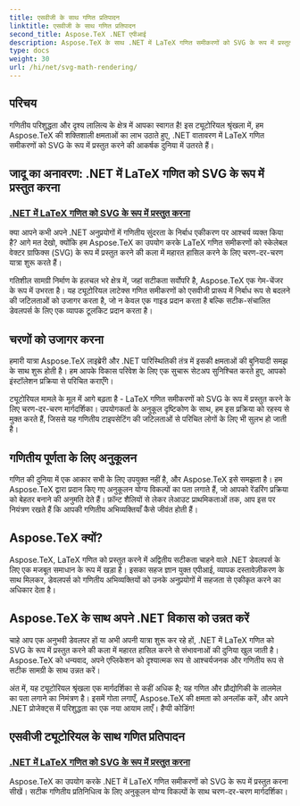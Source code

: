 ```yaml
---
title: एसवीजी के साथ गणित प्रतिपादन
linktitle: एसवीजी के साथ गणित प्रतिपादन
second_title: Aspose.TeX .NET एपीआई
description: Aspose.TeX के साथ .NET में LaTeX गणित समीकरणों को SVG के रूप में प्रस्तुत करने की कला की खोज करें। गणितीय पूर्णता के लिए अनुकूलन योग्य विकल्पों के साथ सटीकता को उजागर करें।
type: docs
weight: 30
url: /hi/net/svg-math-rendering/
---
```

## परिचय

गणितीय परिशुद्धता और दृश्य लालित्य के क्षेत्र में आपका स्वागत है! इस ट्यूटोरियल श्रृंखला में, हम Aspose.TeX की शक्तिशाली क्षमताओं का लाभ उठाते हुए, .NET वातावरण में LaTeX गणित समीकरणों को SVG के रूप में प्रस्तुत करने की आकर्षक दुनिया में उतरते हैं। 

## जादू का अनावरण: .NET में LaTeX गणित को SVG के रूप में प्रस्तुत करना

### [.NET में LaTeX गणित को SVG के रूप में प्रस्तुत करना](./render-latex-math-svg/)

क्या आपने कभी अपने .NET अनुप्रयोगों में गणितीय सुंदरता के निर्बाध एकीकरण पर आश्चर्य व्यक्त किया है? आगे मत देखो, क्योंकि हम Aspose.TeX का उपयोग करके LaTeX गणित समीकरणों को स्केलेबल वेक्टर ग्राफिक्स (SVG) के रूप में प्रस्तुत करने की कला में महारत हासिल करने के लिए चरण-दर-चरण यात्रा शुरू करते हैं।

गतिशील सामग्री निर्माण के हलचल भरे क्षेत्र में, जहां सटीकता सर्वोपरि है, Aspose.TeX एक गेम-चेंजर के रूप में उभरता है। यह ट्यूटोरियल लाटेक्स गणित समीकरणों को एसवीजी प्रारूप में निर्बाध रूप से बदलने की जटिलताओं को उजागर करता है, जो न केवल एक गाइड प्रदान करता है बल्कि सटीक-संचालित डेवलपर्स के लिए एक व्यापक टूलकिट प्रदान करता है।

## चरणों को उजागर करना

हमारी यात्रा Aspose.TeX लाइब्रेरी और .NET पारिस्थितिकी तंत्र में इसकी क्षमताओं की बुनियादी समझ के साथ शुरू होती है। हम आपके विकास परिवेश के लिए एक सुचारू सेटअप सुनिश्चित करते हुए, आपको इंस्टॉलेशन प्रक्रिया से परिचित कराएँगे।

ट्यूटोरियल मामले के मूल में आगे बढ़ता है - LaTeX गणित समीकरणों को SVG के रूप में प्रस्तुत करने के लिए चरण-दर-चरण मार्गदर्शिका। उपयोगकर्ता के अनुकूल दृष्टिकोण के साथ, हम इस प्रक्रिया को रहस्य से मुक्त करते हैं, जिससे यह गणितीय टाइपसेटिंग की जटिलताओं से परिचित लोगों के लिए भी सुलभ हो जाती है।

## गणितीय पूर्णता के लिए अनुकूलन

गणित की दुनिया में एक आकार सभी के लिए उपयुक्त नहीं है, और Aspose.TeX इसे समझता है। हम Aspose.TeX द्वारा प्रदान किए गए अनुकूलन योग्य विकल्पों का पता लगाते हैं, जो आपको रेंडरिंग प्रक्रिया को बेहतर बनाने की अनुमति देते हैं। फ़ॉन्ट शैलियों से लेकर लेआउट प्राथमिकताओं तक, आप इस पर नियंत्रण रखते हैं कि आपकी गणितीय अभिव्यक्तियाँ कैसे जीवंत होती हैं।

## Aspose.TeX क्यों?

Aspose.TeX, LaTeX गणित को प्रस्तुत करने में अद्वितीय सटीकता चाहने वाले .NET डेवलपर्स के लिए एक मजबूत समाधान के रूप में खड़ा है। इसका सहज ज्ञान युक्त एपीआई, व्यापक दस्तावेज़ीकरण के साथ मिलकर, डेवलपर्स को गणितीय अभिव्यक्तियों को उनके अनुप्रयोगों में सहजता से एकीकृत करने का अधिकार देता है।

## Aspose.TeX के साथ अपने .NET विकास को उन्नत करें

चाहे आप एक अनुभवी डेवलपर हों या अभी अपनी यात्रा शुरू कर रहे हों, .NET में LaTeX गणित को SVG के रूप में प्रस्तुत करने की कला में महारत हासिल करने से संभावनाओं की दुनिया खुल जाती है। Aspose.TeX को धन्यवाद, अपने एप्लिकेशन को दृश्यात्मक रूप से आश्चर्यजनक और गणितीय रूप से सटीक सामग्री के साथ उन्नत करें।

अंत में, यह ट्यूटोरियल श्रृंखला एक मार्गदर्शिका से कहीं अधिक है; यह गणित और प्रौद्योगिकी के तालमेल का पता लगाने का निमंत्रण है। इसमें गोता लगाएँ, Aspose.TeX की क्षमता को अनलॉक करें, और अपने .NET प्रोजेक्ट्स में परिशुद्धता का एक नया आयाम लाएँ। हैप्पी कोडिंग!
## एसवीजी ट्यूटोरियल के साथ गणित प्रतिपादन
### [.NET में LaTeX गणित को SVG के रूप में प्रस्तुत करना](./render-latex-math-svg/)
Aspose.TeX का उपयोग करके .NET में LaTeX गणित समीकरणों को SVG के रूप में प्रस्तुत करना सीखें। सटीक गणितीय प्रतिनिधित्व के लिए अनुकूलन योग्य विकल्पों के साथ चरण-दर-चरण मार्गदर्शिका।